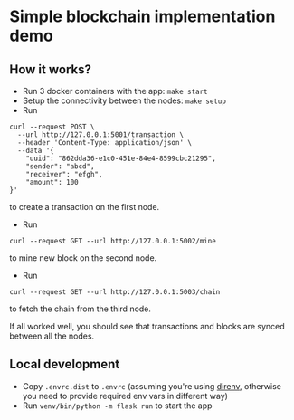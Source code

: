 # Simple blockchain implementation demo

## How it works?

* Run 3 docker containers with the app: `make start`
* Setup the connectivity between the nodes: `make setup`
* Run
```
curl --request POST \
  --url http://127.0.0.1:5001/transaction \
  --header 'Content-Type: application/json' \
  --data '{
	"uuid": "862dda36-e1c0-451e-84e4-8599cbc21295",
	"sender": "abcd",
	"receiver": "efgh",
	"amount": 100
}'
```

to create a transaction on the first node.

* Run
```
curl --request GET --url http://127.0.0.1:5002/mine
```

to mine new block on the second node.

* Run 
```
curl --request GET --url http://127.0.0.1:5003/chain
```

to fetch the chain from the third node.

If all worked well, you should see that transactions and blocks are
synced between all the nodes.

## Local development

* Copy `.envrc.dist` to `.envrc` (assuming you're using [direnv](https://direnv.net/), otherwise 
  you need to provide required env vars in different way)
* Run `venv/bin/python -m flask run` to start the app
